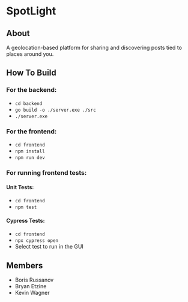 # SpotLight

## About

A geolocation-based platform for sharing and discovering posts tied to places around you.

## How To Build

### For the backend:
* ```cd backend```
* ```go build -o ./server.exe ./src```
* ```./server.exe```

### For the frontend:
* ```cd frontend```
* ```npm install```
* ```npm run dev```

### For running frontend tests:
#### Unit Tests:
* ```cd frontend```
* ```npm test```

#### Cypress Tests:
* ```cd frontend```
* ```npx cypress open```
* Select test to run in the GUI

## Members

* Boris Russanov
* Bryan Etzine
* Kevin Wagner
